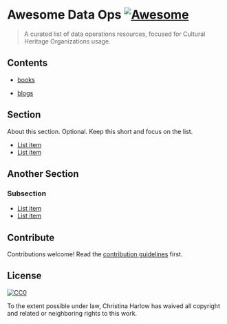# Awesome Data Ops [![Awesome](https://awesome.re/badge.svg)](https://awesome.re)

> A curated list of data operations resources, focused for Cultural Heritage Organizations usage.


## Contents

- [books](#section)

- [blogs](#another-section)


## Section

About this section. Optional. Keep this short and focus on the list.

- [List item](http://example.com)
- [List item](http://example.com)


## Another Section

### Subsection

- [List item](http://example.com)
- [List item](http://example.com)


## Contribute

Contributions welcome! Read the [contribution guidelines](contributing.md) first.


## License

[![CC0](http://mirrors.creativecommons.org/presskit/buttons/88x31/svg/cc-zero.svg)](http://creativecommons.org/publicdomain/zero/1.0)

To the extent possible under law, Christina Harlow has waived all copyright and
related or neighboring rights to this work.
